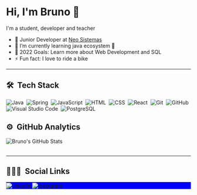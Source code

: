 # Hi, I'm Bruno 👋

I'm a student, developer and teacher

- 💼 Junior Developer at [Neo Sistemas](http://www.neosistemas.com.br)
- 🌱 I’m currently learning java ecosystem 🚀
- 🥅 2022 Goals: Learn more about Web Development and SQL
- ⚡ Fun fact: I love to ride a bike

---

## 🛠 &nbsp;Tech Stack

![Java](https://img.shields.io/badge/-Java-05122A?style=flat&logo=java)&nbsp;
![Spring](https://img.shields.io/badge/-Spring-05122A?style=flat&logo=spring)&nbsp;
![JavaScript](https://img.shields.io/badge/-JavaScript-05122A?style=flat&logo=javascript)&nbsp;
![HTML](https://img.shields.io/badge/-HTML-05122A?style=flat&logo=HTML5)&nbsp;
![CSS](https://img.shields.io/badge/-CSS-05122A?style=flat&logo=CSS3&logoColor=1572B6)&nbsp;
![React](https://img.shields.io/badge/-React-05122A?style=flat&logo=react)&nbsp;
![Git](https://img.shields.io/badge/-Git-05122A?style=flat&logo=git)&nbsp;
![GitHub](https://img.shields.io/badge/-GitHub-05122A?style=flat&logo=github)&nbsp;
![Visual Studio Code](https://img.shields.io/badge/-Visual%20Studio%20Code-05122A?style=flat&logo=visual-studio-code&logoColor=007ACC)&nbsp;
![PostgreSQL](https://img.shields.io/badge/-PostgreSQL-05122A?style=flat&logo=postgresql)&nbsp;

## ⚙️ &nbsp;GitHub Analytics

<p align="left">

  <img align="left" alt="Bruno's GitHub Stats" src="https://github-readme-stats.vercel.app/api?username=bruno_c_p&show_icons=true&hide_border=false&title_color=ff652f&icon_color=FFE400&bg_color=09131B&text_color=ffffff&border_color=0c1a25" />
  
</p>

<br><br>

---

## 👨🏽‍🦲 &nbsp;Social Links

<p align="left" style="background:blue">
<a href="https://www.linkedin.com/in/bruno-cardozo-pereira-561b31196/" target="_blank">
  <img align="center" src="https://img.shields.io/badge/-bruno_c_p-05122A?style=flat&logo=linkedin" alt="linkedin"/>
</a>
<a href="https://instagram.com/bruno_c_p" target="_blank">
 <img align="center" src="https://img.shields.io/badge/-bruno_c_p-05122A?style=flat&logo=instagram" alt="instagram"/>
</a>
</p>
